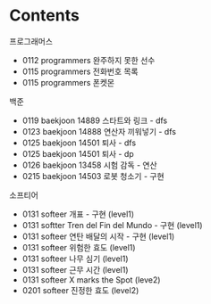 # Contents

프로그래머스
* 0112 programmers 완주하지 못한 선수
* 0115 programmers 전화번호 목록
* 0115 programmers 폰켓몬

백준
* 0119 baekjoon 14889 스타트와 링크 - dfs
* 0123 baekjoon 14888 연산자 끼워넣기 - dfs
* 0125 baekjoon 14501 퇴사 - dfs
* 0125 baekjoon 14501 퇴사 - dp
* 0126 baekjoon 13458 시험 감독 - 연산
* 0215 baekjoon 14503 로봇 청소기 - 구현

소프티어
* 0131 softeer 개표 - 구현 (level1)
* 0131 softter Tren del Fin del Mundo - 구현 (level1)
* 0131 softeer 연탄 배달의 시작 - 구현 (level1)
* 0131 softeer 위험한 효도 (level1)
* 0131 softeer 나무 심기 (level1)
* 0131 softeer 근무 시간 (level1)
* 0131 softeer X marks the Spot (leve2)
* 0201 softeer 진정한 효도 (level2)
